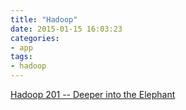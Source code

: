 ```yaml
---
title: "Hadoop"
date: 2015-01-15 16:03:23
categories:
- app
tags:
- hadoop
---
```


[Hadoop 201 -- Deeper into the Elephant](http://www.infoq.com/presentations/hadoop-hdfs-bigtable)
